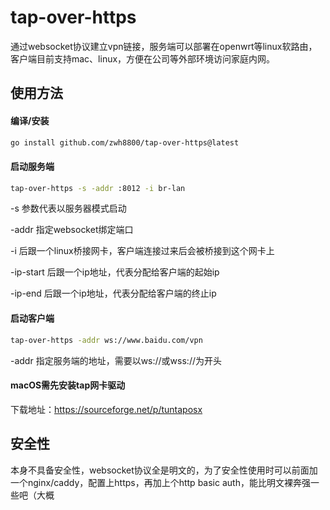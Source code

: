 # tap-over-https

通过websocket协议建立vpn链接，服务端可以部署在openwrt等linux软路由，客户端目前支持mac、linux，方便在公司等外部环境访问家庭内网。

## 使用方法

#### 编译/安装

```bash
go install github.com/zwh8800/tap-over-https@latest
```

#### 启动服务端

```bash
tap-over-https -s -addr :8012 -i br-lan
```
-s 参数代表以服务器模式启动

-addr 指定websocket绑定端口

-i 后跟一个linux桥接网卡，客户端连接过来后会被桥接到这个网卡上

-ip-start 后跟一个ip地址，代表分配给客户端的起始ip

-ip-end 后跟一个ip地址，代表分配给客户端的终止ip

#### 启动客户端
```bash
tap-over-https -addr ws://www.baidu.com/vpn
```

-addr 指定服务端的地址，需要以ws://或wss://为开头

#### macOS需先安装tap网卡驱动
下载地址：https://sourceforge.net/p/tuntaposx

## 安全性
本身不具备安全性，websocket协议全是明文的，为了安全性使用时可以前面加一个nginx/caddy，配置上https，再加上个http basic auth，能比明文裸奔强一些吧（大概
